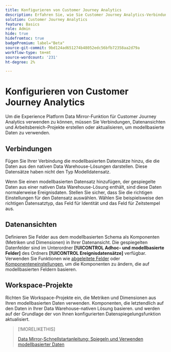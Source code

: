 ```yaml
---
title: Konfigurieren von Customer Journey Analytics
description: Erfahren Sie, wie Sie Customer Journey Analytics-Verbindungen, Datenansichten und Projekte für Experience Platform Data Mirror für Customer Journey Analytics konfigurieren
solution: Customer Journey Analytics
feature: Basics
role: Admin
hide: true
hidefromtoc: true
badgePremium: label="Beta"
source-git-commit: 9bd124ad651274b48052edc56bfb72358aa2d79a
workflow-type: tm+mt
source-wordcount: '231'
ht-degree: 2%

---
```



# Konfigurieren von Customer Journey Analytics

Um die Experience Platform Data Mirror-Funktion für Customer Journey Analytics verwenden zu können, müssen Sie Verbindungen, Datenansichten und Arbeitsbereich-Projekte erstellen oder aktualisieren, um modellbasierte Daten zu verwenden.

## Verbindungen

Fügen Sie Ihrer Verbindung die modellbasierten Datensätze hinzu, die die Daten aus den nativen Data Warehouse-Lösungen darstellen. Diese Datensätze haben nicht den Typ Modelldatensatz.

Wenn Sie einen modellbasierten Datensatz hinzufügen, der gespiegelte Daten aus einer nativen Data Warehouse-Lösung enthält, sind diese Daten normalerweise Ereignisdaten. Stellen Sie sicher, dass Sie die richtigen Einstellungen für den Datensatz auswählen. Wählen Sie beispielsweise den richtigen Datensatztyp, das Feld für Identität und das Feld für Zeitstempel aus.


## Datenansichten

Definieren Sie Felder aus dem modellbasierten Schema als Komponenten (Metriken und Dimensionen) in Ihrer Datenansicht. Die gespiegelten Datenfelder sind im Unterordner **[!UICONTROL Adhoc- und modellbasierte Felder]** des Ordners **[!UICONTROL Ereignisdatensätze]** verfügbar. Verwenden Sie Funktionen wie [abgeleitete Felder](/help/data-views/derived-fields/derived-fields.md) oder [Komponenteneinstellungen](/help/data-views/component-settings/overview.md), um die Komponenten zu ändern, die auf modellbasierten Feldern basieren.


## Workspace-Projekte

Richten Sie Workspace-Projekte ein, die Metriken und Dimensionen aus Ihren modellbasierten Daten verwenden. Komponenten, die letztendlich auf den Daten in Ihrer Data Warehouse-nativen Lösung basieren. und werden auf der Grundlage der von Ihnen konfigurierten Datenspiegelungsfunktion aktualisiert.

>[!MORELIKETHIS]
>
>[Data Mirror-Schnellstartanleitung: Spiegeln und Verwenden modellbasierter Daten](data-mirror.md)
>